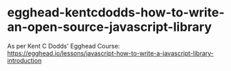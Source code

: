 # egghead-kentcdodds-how-to-write-an-open-source-javascript-library
As per Kent C Dodds' Egghead Course: https://egghead.io/lessons/javascript-how-to-write-a-javascript-library-introduction
